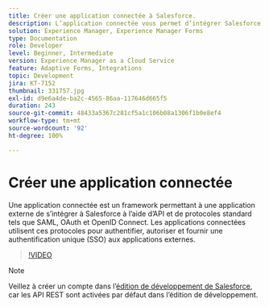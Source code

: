 ```yaml
---
title: Créer une application connectée à Salesforce.
description: L’application connectée vous permet d’intégrer Salesforce à des applications tierces, comme par exemple AEM Forms avec Salesforce.
solution: Experience Manager, Experience Manager Forms
type: Documentation
role: Developer
level: Beginner, Intermediate
version: Experience Manager as a Cloud Service
feature: Adaptive Forms, Integrations
topic: Development
jira: KT-7152
thumbnail: 331757.jpg
exl-id: d9e6a4de-ba2c-4565-86aa-117646d665f5
duration: 243
source-git-commit: 48433a5367c281cf5a1c106b08a1306f1b0e8ef4
workflow-type: tm+mt
source-wordcount: '92'
ht-degree: 100%

---
```


# Créer une application connectée

Une application connectée est un framework permettant à une application externe de s’intégrer à Salesforce à l’aide d’API et de protocoles standard tels que SAML, OAuth et OpenID Connect. Les applications connectées utilisent ces protocoles pour authentifier, autoriser et fournir une authentification unique (SSO) aux applications externes.
<!--- 331757 was the old video -->

>[!VIDEO](https://video.tv.adobe.com/v/3447257?quality=12&learn=on)

>[!NOTE]
>Veillez à créer un compte dans l’[édition de développement de Salesforce](https://developer.salesforce.com/signup), car les API REST sont activées par défaut dans l’édition de développement.
